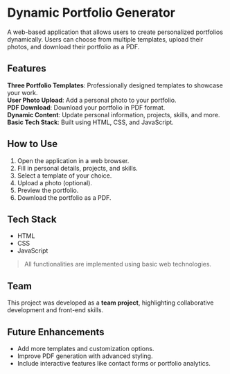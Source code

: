 # Dynamic Portfolio Generator

A web-based application that allows users to create personalized portfolios dynamically. Users can choose from multiple templates, upload their photos, and download their portfolio as a PDF.

## Features
**Three Portfolio Templates**: Professionally designed templates to showcase your work.  
**User Photo Upload**: Add a personal photo to your portfolio.  
**PDF Download**: Download your portfolio in PDF format.  
**Dynamic Content**: Update personal information, projects, skills, and more.  
**Basic Tech Stack**: Built using HTML, CSS, and JavaScript.

## How to Use

1. Open the application in a web browser.  
2. Fill in personal details, projects, and skills.  
3. Select a template of your choice.  
4. Upload a photo (optional).  
5. Preview the portfolio.  
6. Download the portfolio as a PDF.

## Tech Stack

- HTML  
- CSS  
- JavaScript  

> All functionalities are implemented using basic web technologies.

## Team

This project was developed as a **team project**, highlighting collaborative development and front-end skills.

## Future Enhancements

- Add more templates and customization options.  
- Improve PDF generation with advanced styling.  
- Include interactive features like contact forms or portfolio analytics.
